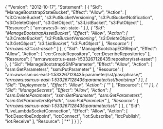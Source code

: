 {
    "Version": "2012-10-17",
    "Statement": [
      {
          "Sid": "ManageBootstrapStateBucket",
          "Effect": "Allow",
          "Action": [
              "s3:CreateBucket",
              "s3:PutBucketVersioning",
              "s3:PutBucketNotification",
              "s3:DeleteObject",
              "s3:GetObject",
              "s3:ListBucket",
              "s3:PutObject"
          ],
          "Resource": [
              "arn:aws:s3:::sst-state-*"
          ]
      },
      {
          "Sid": "ManageBootstrapAssetBucket",
          "Effect": "Allow",
          "Action": [
              "s3:CreateBucket",
              "s3:PutBucketVersioning",
              "s3:DeleteObject",
              "s3:GetObject",
              "s3:ListBucket",
              "s3:PutObject"
          ],
          "Resource": [
              "arn:aws:s3:::sst-asset-*"
          ]
      },
      {
          "Sid": "ManageBootstrapECRRepo",
          "Effect": "Allow",
          "Action": [
              "ecr:CreateRepository",
              "ecr:DescribeRepositories"
          ],
          "Resource": [
              "arn:aws:ecr:us-east-1:533267128435:repository/sst-asset"
          ]
      },
      {
          "Sid": "ManageBootstrapSSMParameter",
          "Effect": "Allow",
          "Action": [
              "ssm:GetParameters",
              "ssm:PutParameter"
          ],
          "Resource": [
              "arn:aws:ssm:us-east-1:533267128435:parameter/sst/passphrase/*",
              "arn:aws:ssm:us-east-1:533267128435:parameter/sst/bootstrap"
          ]
      },
      {
          "Sid": "Deployments",
          "Effect": "Allow",
          "Action": [
              "*"
          ],
          "Resource": [
              "*"
          ]
      },
      {
          "Sid": "ManageSecrets",
          "Effect": "Allow",
          "Action": [
              "ssm:DeleteParameter",
              "ssm:GetParameter",
              "ssm:GetParameters",
              "ssm:GetParametersByPath",
              "ssm:PutParameter"
          ],
          "Resource": [
              "arn:aws:ssm:us-east-1:533267128435:parameter/sst/*"
          ]
      },
      {
          "Sid": "LiveLambdaSocketConnection",
          "Effect": "Allow",
          "Action": [
              "iot:DescribeEndpoint",
              "iot:Connect",
              "iot:Subscribe",
              "iot:Publish",
              "iot:Receive"
          ],
          "Resource": [
              "*"
          ]
      }
    ]
}